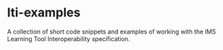 lti-examples
============

A collection of short code snippets and examples of working with the IMS Learning Tool Interoperability specification.
